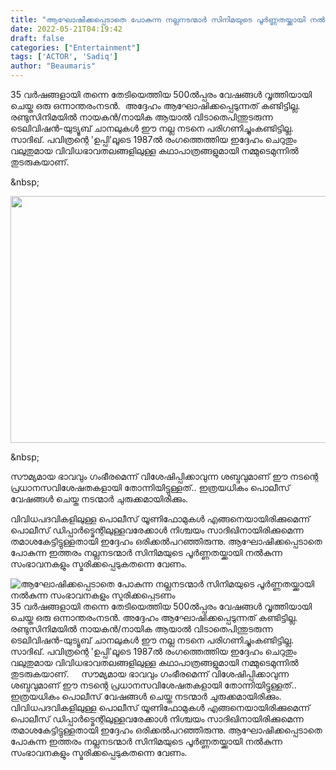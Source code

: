 ```yaml
---
title: "ആഘോഷിക്കപ്പെടാതെ പോകുന്ന നല്ലനടന്മാർ സിനിമയുടെ പൂർണ്ണതയ്ക്കായി നൽകുന്ന സംഭാവനകളും സ്മരിക്കപ്പെടണം"
date: 2022-05-21T04:19:42
draft: false
categories: ["Entertainment"]
tags: ['ACTOR', 'Sadiq']
author: "Beaumaris"
---
```


35 വർഷങ്ങളായി തന്നെ തേടിയെത്തിയ 500ൽപ്പരം വേഷങ്ങൾ വൃത്തിയായി ചെയ്ത ഒരു ഒന്നാന്തരംനടൻ.  അദ്ദേഹം ആഘോഷിക്കപ്പെടുന്നത് കണ്ടിട്ടില്ല. രണ്ടുസിനിമയിൽ നായകൻ/നായിക ആയാൽ വിടാതെപിന്തുടരുന്ന ടെലിവിഷൻ-യുട്യൂബ് ചാനലുകൾ ഈ നല്ല നടനെ പരിഗണിച്ചുംകണ്ടിട്ടില്ല.
സാദിഖ്. പവിത്രന്റെ 'ഉപ്പി'ലൂടെ 1987ൽ രംഗത്തെത്തിയ ഇദ്ദേഹം ചെറുതും വലുതുമായ വിവിധഭാവതലങ്ങളിലുള്ള കഥാപാത്രങ്ങളുമായി നമ്മുടെമുന്നിൽ തുടരുകയാണ്.

&amp;nbsp;

<img class="wp-image-335547 aligncenter" src="https://cdn.boolokam.com/articles/2022/05/ffff.webp" alt="" width="702" height="395" />

&amp;nbsp;

സൗമ്യമായ ഭാവവും ഗംഭീരമെന്ന് വിശേഷിപ്പിക്കാവുന്ന ശബ്ദവുമാണ് ഈ നടന്റെ പ്രധാനസവിശേഷതകളായി തോന്നിയിട്ടുള്ളത്..
ഇത്രയധികം പൊലീസ് വേഷങ്ങൾ ചെയ്ത നടന്മാർ ചുരുക്കമായിരിക്കും.

വിവിധപദവികളിലുള്ള പൊലീസ് യൂണിഫോമുകൾ എങ്ങനെയായിരിക്കുമെന്ന് പൊലീസ് ഡിപ്പാർട്മെന്റിലുള്ളവരേക്കാൾ നിശ്ചയം സാദിഖിനായിരിക്കുമെന്ന തമാശകേട്ടിട്ടുള്ളതായി ഇദ്ദേഹം ഒരിക്കൽപറഞ്ഞിരുന്നു. ആഘോഷിക്കപ്പെടാതെ പോകുന്ന ഇത്തരം നല്ലനടന്മാർ സിനിമയുടെ പൂർണ്ണതയ്ക്കായി നൽകുന്ന സംഭാവനകളും സ്മരിക്കപ്പെടുകതന്നെ വേണം.


![ആഘോഷിക്കപ്പെടാതെ പോകുന്ന നല്ലനടന്മാർ സിനിമയുടെ പൂർണ്ണതയ്ക്കായി നൽകുന്ന സംഭാവനകളും സ്മരിക്കപ്പെടണം](https://cdn.boolokam.com/articles/2022/05/ffff.webp)35 വർഷങ്ങളായി തന്നെ തേടിയെത്തിയ 500ൽപ്പരം വേഷങ്ങൾ വൃത്തിയായി ചെയ്ത ഒരു ഒന്നാന്തരംനടൻ. അദ്ദേഹം ആഘോഷിക്കപ്പെടുന്നത് കണ്ടിട്ടില്ല. രണ്ടുസിനിമയിൽ നായകൻ/നായിക ആയാൽ വിടാതെപിന്തുടരുന്ന ടെലിവിഷൻ-യുട്യൂബ് ചാനലുകൾ ഈ നല്ല നടനെ പരിഗണിച്ചുംകണ്ടിട്ടില്ല. സാദിഖ്. പവിത്രന്റെ 'ഉപ്പി'ലൂടെ 1987ൽ രംഗത്തെത്തിയ ഇദ്ദേഹം ചെറുതും വലുതുമായ വിവിധഭാവതലങ്ങളിലുള്ള കഥാപാത്രങ്ങളുമായി നമ്മുടെമുന്നിൽ തുടരുകയാണ്. &nbsp; &nbsp; സൗമ്യമായ ഭാവവും ഗംഭീരമെന്ന് വിശേഷിപ്പിക്കാവുന്ന ശബ്ദവുമാണ് ഈ നടന്റെ പ്രധാനസവിശേഷതകളായി തോന്നിയിട്ടുള്ളത്.. ഇത്രയധികം പൊലീസ് വേഷങ്ങൾ ചെയ്ത നടന്മാർ ചുരുക്കമായിരിക്കും. വിവിധപദവികളിലുള്ള പൊലീസ് യൂണിഫോമുകൾ എങ്ങനെയായിരിക്കുമെന്ന് പൊലീസ് ഡിപ്പാർട്മെന്റിലുള്ളവരേക്കാൾ നിശ്ചയം സാദിഖിനായിരിക്കുമെന്ന തമാശകേട്ടിട്ടുള്ളതായി ഇദ്ദേഹം ഒരിക്കൽപറഞ്ഞിരുന്നു. ആഘോഷിക്കപ്പെടാതെ പോകുന്ന ഇത്തരം നല്ലനടന്മാർ സിനിമയുടെ പൂർണ്ണതയ്ക്കായി നൽകുന്ന സംഭാവനകളും സ്മരിക്കപ്പെടുകതന്നെ വേണം.
